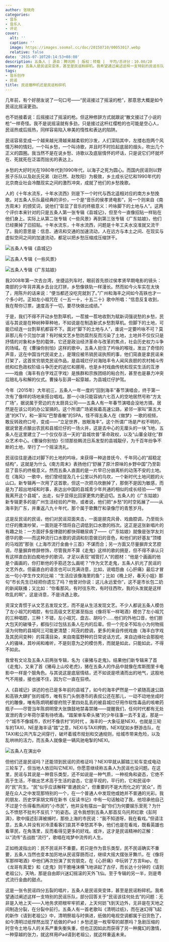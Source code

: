 ```yaml
---
author: 张晓舟
categories:
- 音乐
- 音乐人
- 评论
cover:
  alt: ''
  caption: ''
  image: https://images.soomal.cc/doc/20150710/00053017.webp
  relative: false
date: '2015-07-10T20:14:53+08:00'
description: 五条人 | 源自：腾讯网 | 版权：转载 |  平均/总评分：10.00/20
summary: 五条人是民谣突变体，甚至是民谣粉碎机。我希望通过阐述这样一支特别的民谣乐队，部分回答关于“民谣该往何处去”的问题：无非是入地上天――入地务求把根牢牢抓紧，上天何妨飞到天边外，无非是在天地之间制造分裂，在分裂中前行。
tags:
- 音乐创作
- 民谣
title: 民谣播种机还是民谣粉碎机
---
```


几年前，有个好朋友说了一句口号――“民谣接过了摇滚的枪”，那意思大概是如今民谣比摇滚更劲。

也不妨接着说：后摇接过了摇滚的枪。但这种修辞方式就跟说“散文接过了小说的枪”一样奇怪。我不是说摇滚就有多劲，只是接过这杆红缨枪的也可能是空心人，民谣热或后摇热，同样容易陷入审美的惰性和表达的陷阱。

民谣容易变成一个越来越光滑越来越柔软的沙发，人们深陷其中，左搂右抱两个风情万种的情妇，一个叫乡愁，一个叫诗歌，并且时不时捡起底层的烟头，吹出几个正义的圆圈。我当然不是在说乡愁、诗歌以及底层情怀的坏话，只是说它们坏就坏在、死就死在泛滥而拙劣的表达上。

乡愁的大好时光在1980年代到1990年代，以海子之死为圆心。而国内民谣则以野孩子乐队以及赵氏兄弟（赵已然、赵牧阳）为极致，乡土成长记忆和1990年代的北京商业社会冷酷现实之间的激烈冲突，成就了他们的乡愁挽歌。

人的《十年水流东，十年水流西》则是下一个时代与西北遥相对应的南方乡愁挽歌。对五条人乐队最经典的评价，一个是“音乐的侯孝贤电影”，另一个则来自《南方周末》的颁奖词，说他们“彰显了音乐的终极意义：吟咏脚下的土地与人”。这两个评价本来针对的只是五条人第一张专辑《县城记》，但至今一直像招贴一样贴在他们身上。实际上从第二张专辑《一些风景》再到第三张专辑《广东姑娘》，他们已经撕掉了旧招贴。十年水流东，十年水流西，问题是十年工夫水没准就又流干了。我的意思是：信息、通讯和交通的加速流动，人在远方与本土之间、在现实与虚拟空间之间的加速流动，都足以把乡愁压缩成压缩饼干。

![五条人专辑《县城记》](https://images.soomal.cc/doc/20150710/00053015.webp)




![五条人专辑《一些风景》](https://images.soomal.cc/doc/20150710/00053016.webp)




![五条人专辑《广东姑娘》](https://images.soomal.cc/doc/20150524/00051857.webp)





我2008年第一次去台湾，坐捷运列车时，眼前首先掠过侯孝贤早期电影的镜头：南部的少年背井离乡去台北打拼，乡愁像铁轨一样漫长。然而如今火车实在太快了，用陈升的话来说：“便当都还没吃完就到了。”广州和海丰之间如今高铁也才一个多小时。正如左小祖咒在《一五一十，十五二十》歌中所唱：“信息反复收到，我在帮你订票，速度高于一切，要尽快做出成绩。”

于是，我们不得不开动乡愁割草机，一茬接一茬地收割为赋新词强说愁的乡愁，民谣与其说是在种树种草种地，不如说是在制造新式乡愁割草机。但脚下的土地，可能已经连一台割草机都容不下。面对“脚下的土地与人”，谁说一定要吟咏不可？莫非那儿有个贝加尔湖？有时候文艺乡愁防腐剂反而污染了土地，土地并不仅仅只是抒情的对象和乡愁的载体，它还是政治经济革命与改革的焦点，社会历史权力斗争的场域。在《曹操你别怕》这样的歌中，五条人扼住了吟咏的喉咙，发出了奇怪的声音，这在中国当代民谣史上，是理应被吊销民谣执照的事，他们简直是拿民谣来打架了，这首贫穷朋克民谣作品，是县城烂仔对海陆丰令人闻风丧胆的农村械斗传统和红色政权阶级斗争历史的追忆和挪用，也是乡村戏曲传统和现实生活的互渗――戏曲（海丰有白字戏正字戏）是族群和宗族团结的粘合剂，甚至也是暴力冲突后赔礼与和解的仪式。曹操与彭湃一起穿越，为县城烂仔护驾。

今年（2015年）大年初三，五条人一年一度的“回到海丰”春节演唱会，终于第一次有了像样的场地来搭台唱戏。那一小块只能容纳六七百人的空地居然号称“方太广场”，据说属于旁边的方太厨具公司――五条人有一年春节演唱会没地方搞，居然是在该公司的办公室搞的。这个所谓广场紧挨着高速公路，紧邻一家叫“第五大道”的KTV，和一家叫“巴黎香榭”的SPA，怪不得五条人在《做梦》一歌的视频，敢反转政府口号，变成――“立足世界，放眼海丰”。这个所谓广场是产权不明的，据说曾差点酿出农民和县城烂仔的一场火并，这是去中心的无厘头的一块飞地，五条人在这里建立了一个仅仅存活一天的“县城坎普”革命政权，以及“山寨全球化”群众艺术中心。《曹操你别怕》引领那些韩流日系发型的县城靓仔，为千百年纷争不断的土地，举行了一个摇滚洗礼。

民谣往往是通过对脚下的土地的吟咏，来获得一种追昔抚今、千年同心的“超稳定结构”，这就是为什么《南方周末》表扬他们“舒展了原汁原味的乡野中国”乃至彰显了音乐的终极意义。然而五条人直面的是一片早已分崩离析的动荡不安的土地。在《海风》一歌中，他们曾经提及几十公里以外的乌坎，一个新时代土地问题的火山口。新专辑再一次用了这首歌，但这一次把乌坎删掉了，那倒不是因为敏感，而是为了超出地域和时事，表达出中国的县城青少年共通的相似的成长经验――“带我离开这个县城”，出走，似乎显得比回家更焦灼更迫切。五条人的《广东姑娘》新专辑更多的是广州生活经验的产物，或者说，他们把“乡愁”的时空拓展了――从海丰到广东，并重返八九十年代，那个属于歌舞厅和录像厅的青葱岁月。

这是反民谣的民谣，他们对民谣双面夹击，一面是朋克风骨、戏曲腔调，乃至街头烂仔的撒泼吵架，一面则是不惜将自己调低到口水歌的档次。这正是这张新唱片的有趣之处：一方面好多旋律甜的都快得糖尿病了――《广东姑娘》就像是张学友刘德华的歌――而这种流行口水歌的调调和刻意做旧的音色，和他们的好基友“顶楼的马戏团”那张《上海市流行金曲十三首》不谋而合；另一方面又尽量摒弃文艺腔调，尽量摒弃修辞修饰，尽管我并不算《走鬼》这样的歌的拥趸，但不得不承认只有这样直白到白痴地步的歌词，才足以表现“城管打人”的题材：“他是个画画的他是个画画的，你打断他的手筋还怎么画呢？”作为文艺走鬼，五条人扒光了民谣的文艺外衣。但最直白的语言也可以充满诗意，比如，说唱怨曲《心肝痛》最后才冒出一句小学生作文的比喻：“生活应该像海里的鱼”；比如《晚上好，春天小姐》那句“市长先生已经把你遗忘了吗？他曾对你说：这儿永远爱你”，这不是市长包二奶的新闻联播；又比如：“你看那风，有时往东吹，有时往西吹，我的头发就是这样吹乱的啊”，这是诗意，不是诗遇上歌。

资深文青惯于从文艺去发现文艺，而不是从生活发现文艺。不少人都说五条人模仿了左小祖咒的唱腔，有位高级文艺犯甚至指出《像将军一样喝酒》模仿了左小祖咒的三种唱腔，三种！不错，左小祖咒、盘古、胡吗个……他们的外地口音，他们胆大包天的破嗓子，都指引过包括五条人在内的后辈。但一个完全不知左小为何物摇滚为何物的县城阿三可能更清楚：阿茂的腔调，更多的来自传统戏曲（海丰白字戏及其民间变种）的耳濡目染，来自南蛮野种的日常说话方式，来自边缘社会那股呛人的骚味，其吵闹和难听，不是刻意为之的模仿秀，而就是如此，只能如此，不得不如此。

我曾有文论及五条人前两张专辑，名为《豪猪与走鬼》。结果他们新专辑来了首《走鬼》，又来了首《猪母上山咬老虎》，猪在五条人的作品中就像在库斯图里卡电影中一样是个狠角色。与其说这是底层情结，还不如说是喷涌而出的地气，这股地气不用接，接也接不住，因为它一直在狂喷。

人《县城记》讲述的也已是多年前的县城了，如今的海丰俨然是一个紧随高速公路和高铁大肆扩张的城市，唯有东门头倒港币的表叔公还在那儿，一动不动地坐成时代的雕像，唯有陈炯明都督府院子里四处乱丢的被县城烂仔用作软性毒品的咳嗽药瓶子――尽管当年陈炯明曾大张旗鼓地禁毒禁赌――提醒我们，任何时代都有无处宣泄的青少年荷尔蒙有待喷涌。“踏架单车牵头猪”的少年往事一去不复返，那是一个“城市不像城市，农村不像农村”的时代 。海丰的一大象征是NEXI，也就是三轮车的TAXI，NE是海丰话“踏”之意，NEXI与TAXI押韵，NEXI犹如乡野游击队，在TAXI和公共汽车之间穿行，破坏着城市规划和交通规则，给城市带来危险，以及乱哄哄的活力，而五条人就像是一辆风驰电掣的NEXI。

![五条人在演出中](https://images.soomal.cc/doc/20150710/00053017.webp)





但他们还是民谣吗？还能领到民谣的资格证吗？NEXI早就从脚踏三轮车变成电动三轮车了，但当地人依旧叫它NEXI，你愿意继续称五条人为民谣也没问题。在这里，民谣与其说是一种音乐类型，还不如说是一种气质，一种视角和姿态，它绝不高于生活，不做出艺术高于生活的姿态，它是平视的，平行的，它和民谣中的“民”共生。“民”似乎应该解释“普通民众”，但重要的不是大而化之的“民众”，而是在众人之中发现那特别的一个，在一个普通人中发现他或她并不普通的光彩。我的朋友、历史学家胡文辉在新书《反读书记》中有一句话触动了我，他坦承他自己不过是个乐得看热闹的“小市民”，他并没有摆出一副“你们为何要娱乐至死？为什么不愤怒不批判不反抗？”的姿态。这令我想到五条人那首反乌托邦红歌《彭阿湃》，歌中描述彭湃被捕时，那些上海的市民说：“我不知道呀，我在看戏。”但请注意，五条人并没有对冷漠看客们哀其不幸怒其不争，他们也是在看戏，既看英雄也看草民，在角落里，反而看得见更多的好戏。或许，这才是民谣精神的正解：以“流传”去战胜“流行”，歌唱在戏梦中流传的人生。

正如杨波指出的：民不民谣并不重要。若只是作为音乐类型，民不民谣确实不重要，五条人当然也变本加厉地从民谣穿肠而过，继续大摇大摆张牙舞爪，在《像将军那样喝酒》中他们再次扮演了贫穷朋克，在《心肝痛》中玩转了方言Rap，在《龙哥有真爱》和《走鬼》则干脆唾沫横飞地讲起了古仔，而长达十分钟的《请到老祖公》，天呐，那是自由即兴迷幻摇滚的天外飞仙。至于专辑的另一半，则是粤式流行金曲的甜点。

这是一张令民谣四分五裂的唱片，五条人是民谣突变体，甚至是民谣粉碎机。我希望通过阐述这样一支特别的民谣乐队，部分回答关于“民谣该往何处去”的问题：无非是入地上天――入地务求把根牢牢抓紧，上天何妨飞到天边外，无非是在天地之间制造分裂，在分裂中前行。五条人有一首老歌叫《清明过纸》，而在迷幻得飞起的新作《请到老祖公》中，清明祭祖与时俱进，纸做的电视空调都属于旧货色了，如今清明过纸悍然出现了纸做的iPad！乡愁还是一枚窄窄的邮票吗？急剧压缩的时空令土地与人的关系严重失衡失重，但也正因如此而获得了另一种魔幻的激情，一种穿越的张力，就这样用iPad请到老祖公，就这样重返未来。